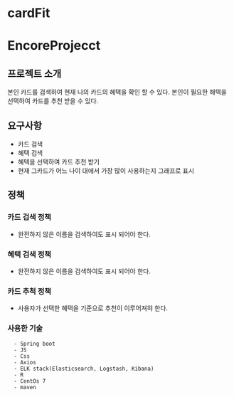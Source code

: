 # cardFit
EncoreProjecct
===============
## 프로젝트 소개
본인 카드를 검색하여 현재 나의 카드의 혜택을 확인 할 수 있다.
본인이 필요한 해텍을 선택하여 카드를 추천 받을 수 있다.

## 요구사항
 - 카드 검색
 - 혜텍 검색
 - 혜텍을 선택하여 카드 추천 받기
 - 현재 그카드가 어느 나이 대에서 가장 많이 사용하는지 그래프로 표시


## 정책
### 카드 검색 정책
 - 완전하지 않은 이름을 검색하여도 표시 되어야 한다.

### 혜택 검색 정책
 - 완전하지 않은 이름을 검색하여도 표시 되어야 한다.

### 카드 추척 정책
 - 사용자가 선택한 혜택을 기준으로 추천이 이루어져햐 한다.

### 사용한 기술
      - Spring boot
      - JS
      - Css
      - Axios
      - ELK stack(Elasticsearch, Logstash, Kibana)
      - R
      - CentOs 7
      - maven

